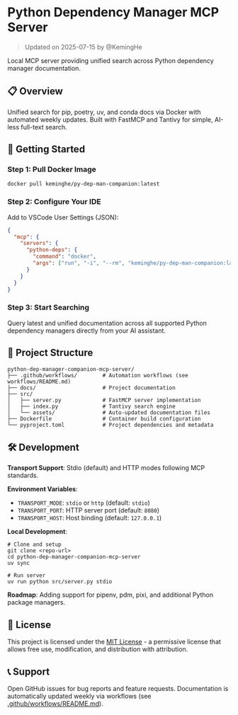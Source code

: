 # Python Dependency Manager MCP Server

> Updated on 2025-07-15 by @KemingHe

Local MCP server providing unified search across Python dependency manager documentation.

## 📋 Overview

Unified search for pip, poetry, uv, and conda docs via Docker with automated weekly updates. Built with FastMCP and Tantivy for simple, AI-less full-text search.

## 🚀 Getting Started

### Step 1: Pull Docker Image

```shell
docker pull keminghe/py-dep-man-companion:latest
```

### Step 2: Configure Your IDE

Add to VSCode User Settings (JSON):

```json
{
  "mcp": {
    "servers": {
      "python-deps": {
        "command": "docker",
        "args": ["run", "-i", "--rm", "keminghe/py-dep-man-companion:latest"]
      }
    }
  }
}
```

### Step 3: Start Searching

Query latest and unified documentation across all supported Python dependency managers directly from your AI assistant.

## 📁 Project Structure

```plaintext
python-dep-manager-companion-mcp-server/
├── .github/workflows/        # Automation workflows (see workflows/README.md)
├── docs/                     # Project documentation
├── src/
│   ├── server.py             # FastMCP server implementation
│   ├── index.py              # Tantivy search engine
│   └── assets/               # Auto-updated documentation files
├── Dockerfile                # Container build configuration
└── pyproject.toml            # Project dependencies and metadata
```

## 🛠️ Development

**Transport Support**: Stdio (default) and HTTP modes following MCP standards.

**Environment Variables**:

- `TRANSPORT_MODE`: `stdio` or `http` (default: `stdio`)
- `TRANSPORT_PORT`: HTTP server port (default: `8080`)
- `TRANSPORT_HOST`: Host binding (default: `127.0.0.1`)

**Local Development**:

```shell
# Clone and setup
git clone <repo-url>
cd python-dep-manager-companion-mcp-server
uv sync

# Run server
uv run python src/server.py stdio
```

**Roadmap**: Adding support for pipenv, pdm, pixi, and additional Python package managers.

## 📄 License

This project is licensed under the [MIT License](./LICENSE) - a permissive license that allows free use, modification, and distribution with attribution.

## 📞 Support

Open GitHub issues for bug reports and feature requests. Documentation is automatically updated weekly via workflows (see [.github/workflows/README.md](.github/workflows/README.md)).
